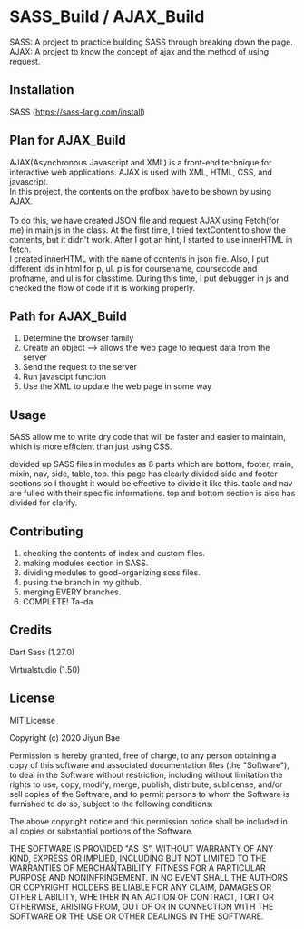 
# SASS_Build / AJAX_Build

SASS: A project to practice building SASS through breaking down the page. <br>
AJAX: A project to know the concept of ajax and the method of using request.

## Installation

SASS (https://sass-lang.com/install)

## Plan for AJAX_Build

AJAX(Asynchronous Javascript and XML) is a front-end technique for interactive web applications. AJAX is used with XML, HTML, CSS, and javascript. <br>
In this project, the contents on the profbox have to be shown by using AJAX. <br><br>
To do this, we have created JSON file and request AJAX using Fetch(for me) in main.js in the class. At the first time, I tried textContent to show the contents, but it didn't work. After I got an hint, I started to use innerHTML in fetch. <br>
I created innerHTML with the name of contents in json file. Also, I put different ids in html for p, ul. p is for coursename, coursecode and profname, and ul is for classtime. During this time, I put debugger in js and checked the flow of code if it is working properly.

## Path for AJAX_Build

1. Determine the browser family <br>
2. Create an object --> allows the web page to request data from the server <br>
3. Send the request to the server <br>
4. Run javascipt function <br>
5. Use the XML to update the web page in some way

## Usage

SASS allow me to write dry code that will be faster and easier to maintain, which is more efficient than just using CSS. 

devided up SASS files in modules as 8 parts which are bottom, footer, main, mixin, nav, side, table, top. 
this page has clearly divided side and footer sections so I thought it would be effective to divide it like this.
table and nav are fulled with their specific informations.
top and bottom section is also has divided for clarify.

## Contributing

1. checking the contents of index and custom files. 
2. making modules section in SASS.
3. dividing modules to good-organizing scss files.
4. pusing the branch in my github.
5. merging EVERY branches.
6. COMPLETE! Ta-da

## Credits

Dart Sass (1.27.0)

Virtualstudio (1.50)

## License

MIT License

Copyright (c) 2020 Jiyun Bae

Permission is hereby granted, free of charge, to any person obtaining a copy
of this software and associated documentation files (the "Software"), to deal
in the Software without restriction, including without limitation the rights
to use, copy, modify, merge, publish, distribute, sublicense, and/or sell
copies of the Software, and to permit persons to whom the Software is
furnished to do so, subject to the following conditions:

The above copyright notice and this permission notice shall be included in all
copies or substantial portions of the Software.

THE SOFTWARE IS PROVIDED "AS IS", WITHOUT WARRANTY OF ANY KIND, EXPRESS OR
IMPLIED, INCLUDING BUT NOT LIMITED TO THE WARRANTIES OF MERCHANTABILITY,
FITNESS FOR A PARTICULAR PURPOSE AND NONINFRINGEMENT. IN NO EVENT SHALL THE
AUTHORS OR COPYRIGHT HOLDERS BE LIABLE FOR ANY CLAIM, DAMAGES OR OTHER
LIABILITY, WHETHER IN AN ACTION OF CONTRACT, TORT OR OTHERWISE, ARISING FROM,
OUT OF OR IN CONNECTION WITH THE SOFTWARE OR THE USE OR OTHER DEALINGS IN THE
SOFTWARE.